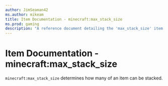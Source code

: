 ```yaml
---
author: JimSeaman42
ms.author: mikeam
title: Item Documentation - minecraft:max_stack_size
ms.prod: gaming
description: "A reference document detailing the 'max_stack_size' item component"
---
```


# Item Documentation - minecraft:max_stack_size

`minecraft:max_stack_size` determines how many of an item can be stacked.
